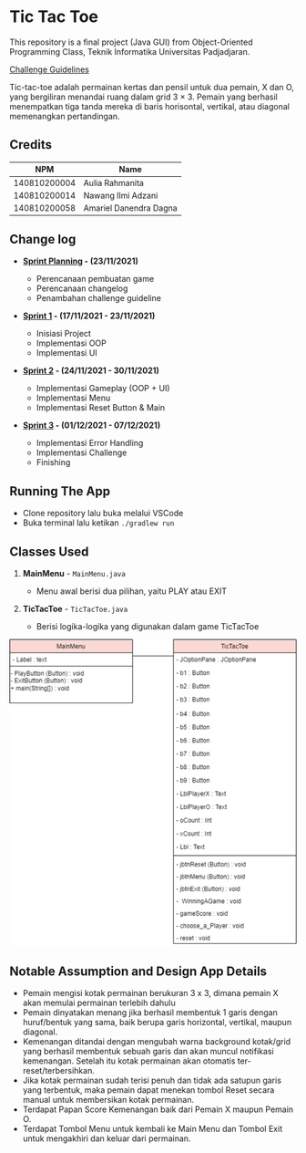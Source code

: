 # Tic Tac Toe
This repository is a final project (Java GUI) from Object-Oriented Programming Class, Teknik Informatika Universitas Padjadjaran. 

[Challenge Guidelines](challenge-guideline.md)

Tic-tac-toe adalah permainan kertas dan pensil untuk dua pemain, X dan O, yang bergiliran menandai ruang dalam grid 3 × 3. Pemain yang berhasil menempatkan tiga tanda mereka di baris horisontal, vertikal, atau diagonal memenangkan pertandingan.

## Credits
| NPM           | Name                   |
| ------------- |------------------------|
| 140810200004  | Aulia Rahmanita        |
| 140810200014  | Nawang Ilmi Adzani     |
| 140810200058  | Amariel Danendra Dagna |

## Change log
- **[Sprint Planning](changelog/sprint-planning.md) - (23/11/2021)** 
   - Perencanaan pembuatan game
   - Perencanaan changelog
   - Penambahan challenge guideline

- **[Sprint 1](changelog/sprint-1.md) - (17/11/2021 - 23/11/2021)** 
   - Inisiasi Project 
   - Implementasi OOP
   - Implementasi UI

- **[Sprint 2](changelog/sprint-2.md) - (24/11/2021 - 30/11/2021)** 
   - Implementasi Gameplay (OOP + UI)
   - Implementasi Menu 
   - Implementasi Reset Button & Main 
   
- **[Sprint 3](changelog/sprint-3.md) - (01/12/2021 - 07/12/2021)** 
   - Implementasi Error Handling
   - Implementasi Challenge
   - Finishing

## Running The App

- Clone repository lalu buka melalui VSCode
- Buka terminal lalu ketikan `./gradlew run`


## Classes Used

1. **MainMenu** - `MainMenu.java`
   - Menu awal berisi dua pilihan, yaitu PLAY atau EXIT
      
2. **TicTacToe** - `TicTacToe.java`
   - Berisi logika-logika yang digunakan dalam game TicTacToe
   

![](UML1.png)

## Notable Assumption and Design App Details

- Pemain mengisi kotak permainan berukuran 3 x 3, dimana pemain X akan memulai permainan terlebih dahulu
- Pemain dinyatakan menang jika berhasil membentuk 1 garis dengan huruf/bentuk yang sama, baik berupa garis horizontal, vertikal, maupun diagonal.
- Kemenangan ditandai dengan mengubah warna background kotak/grid yang berhasil membentuk sebuah garis dan akan muncul notifikasi kemenangan. Setelah itu kotak permainan akan otomatis ter-reset/terbersihkan.
- Jika kotak permainan sudah terisi penuh dan tidak ada satupun garis yang terbentuk, maka pemain dapat menekan tombol Reset secara manual untuk membersikan kotak permainan.
- Terdapat Papan Score Kemenangan baik dari Pemain X maupun Pemain O.
- Terdapat Tombol Menu untuk kembali ke Main Menu dan Tombol Exit untuk mengakhiri dan keluar dari permainan.

